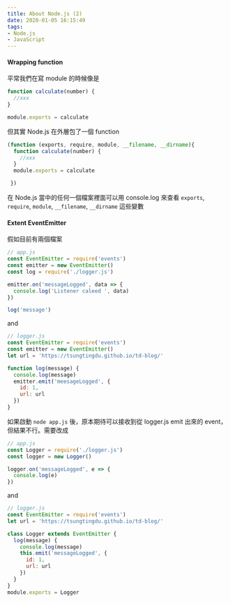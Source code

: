 ```yaml
---
title: About Node.js (2)
date: 2020-01-05 16:15:49
tags:
- Node.js
- JavaScript
---
```



#### Wrapping function

平常我們在寫 module 的時候像是
```js
function calculate(number) {
  //xxx
}

module.exports = calculate
```
但其實 Node.js 在外層包了一個 function
```js
(function (exports, require, module, __filename, __dirname){  
  function calculate(number) {
    //xxx
  }
  module.exports = calculate

 })
```
在 Node.js 當中的任何一個檔案裡面可以用 console.log 來查看 `exports`, `require`, `module`, `__filename`, `__dirname` 這些變數

#### Extent EventEmitter

假如目前有兩個檔案
```js
// app.js
const EventEmitter = require('events')
const emitter = new EventEmitter()
const log = require('./logger.js')

emitter.on('messageLogged', data => {
  console.log('Listener caleed ', data)
})

log('message')
```
and 
```js
// logger.js
const EventEmitter = require('events')
const emitter = new EventEmitter()
let url = 'https://tsungtingdu.github.io/td-blog/'

function log(message) {
  console.log(message)
  emitter.emit('meesageLogged', {
    id: 1,
    url: url
  })
}
```
如果啟動 `node app.js` 後，原本期待可以接收到從 logger.js emit 出來的 event，但結果不行。需要改成
```js
// app.js
const Logger = require('./logger.js')
const logger = new Logger()

logger.on('messageLogged', e => {
  console.log(e)
})
```
and
```js
// logger.js
const EventEmitter = require('events')
let url = 'https://tsungtingdu.github.io/td-blog/'

class Logger extends EventEmitter {
  log(message) {
    console.log(message)
    this.emit('messageLogged', {
      id: 1,
      url: url
    })
  }
}
module.exports = Logger
```